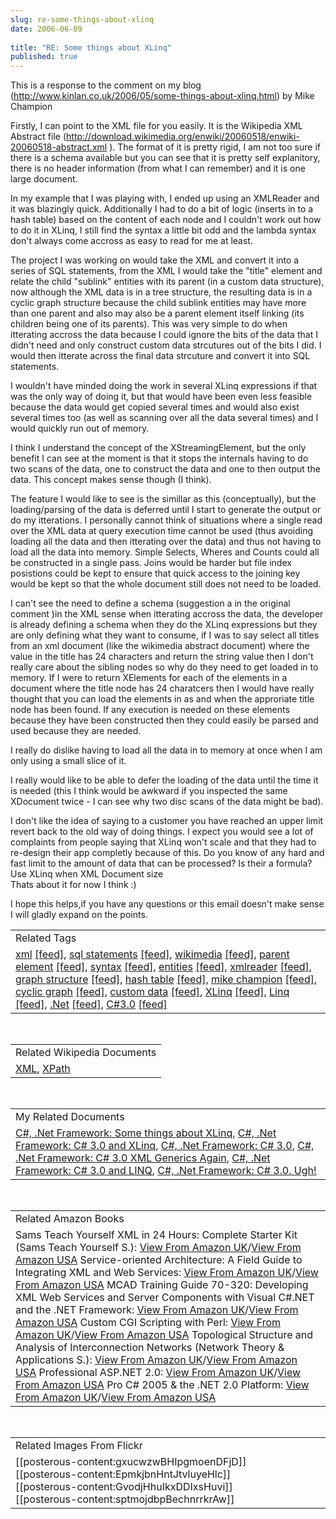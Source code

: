 ```yaml
---
slug: re-some-things-about-xlinq
date: 2006-06-09
 
title: "RE: Some things about XLinq"
published: true
---
```

This is a response to the comment on my blog (<a href="http://www.kinlan.co.uk/2006/05/some-things-about-xlinq.html">http://www.kinlan.co.uk/2006/05/some-things-about-xlinq.html</a>) by Mike Champion<p />Firstly, I can point to the XML file for you easily.  It is the Wikipedia XML Abstract file (<a href="http://download.wikimedia.org/enwiki/20060518/enwiki-20060518-abstract.xml" target="_blank">http://download.wikimedia.org/enwiki/20060518/enwiki-20060518-abstract.xml </a>).  The format of it is pretty rigid, I am not too sure if there is a schema available but you can see that it is pretty self explanitory, there is no header information (from what I can remember) and it is one large document.<p />In my example that I was playing with, I ended up using an XMLReader and it was blazingly quick.   Additionally I had to do a bit of logic (inserts in to a hash table) based on the content of each node and I couldn't work out how to do it in XLinq, I still find the syntax a little bit odd and the lambda syntax don't always come accross as easy to read for me at least.<p />The project I was working on would take the XML and convert it into a series of SQL statements, from the XML I would take the "title" element and relate the child "sublink" entities with its parent (in a custom data structure), now although the XML data is in a tree structure, the resulting data is in a cyclic graph structure because the child sublink entities may have more than one parent and also may also be a parent element itself linking (its children being one of its parents).  This was very simple to do when itterating accross the data because I could ignore the bits of the data that I didn't need and only construct custom data strcutures out of the bits I did.  I would then itterate across the final data strcuture and convert it into SQL statements.<p />I wouldn't have minded doing the work in several XLinq expressions if that was the only way of doing it, but that would have been even less feasible because the data would get copied several times and would also exist several times too (as well as scanning over all the data several times) and I would quickly run out of memory.<p />I think I understand the concept of the XStreamingElement, but the only benefit I can see at the moment is that it stops the internals having to do two scans of the data, one to construct the data and one to then output the data.  This concept makes sense though (I think).<p />The feature I would like to see is the simillar as this (conceptually), but the loading/parsing of the data is deferred until I start to generate the output or do my itterations. I personally cannot think of situations where a single read over the XML data at query execution time cannot be used (thus avoiding loading all the data and then itterating over the data) and thus not having to load all the data into memory.  Simple Selects, Wheres and Counts could all be constructed in a single pass.  Joins would be harder but file index posistions could be kept to ensure that quick access to the joining key would be kept so that the whole document still does not need to be loaded.<p />I can't see the need to define a schema (suggestion a in the original comment )in the XML sense when itterating accross the data, the developer is already defining a schema when they do the XLinq expressions but they are only defining what they want to consume, if I was to say select all titles from an xml document (like the wikimedia abstract document) where the value in the title has 24 characters and return the string value then I don't really care about the sibling nodes so why do they need to get loaded in to memory. If I were to return XElements for each of the elements in a document where the title node has 24 charatcers then I would have really thought that you can load the elements in as and when the approriate title node has been found.  If any execution is needed on these elements because they have been constructed then they could easily be parsed and used because they are needed.<p />I really do dislike having to load all the data in to memory at once when I am only using a small slice of it. <p />I really would like to be able to defer the loading of the data until the time it is needed (this I think would be awkward if you inspected the same XDocument twice - I can see why two disc scans of the data might be bad).<p />I don't like the idea of saying to a customer you have reached an upper limit revert back to the old way of doing things.  I expect you would see a lot of complaints from people saying that XLinq won't scale and that they had to re-design their app completly because of this.  Do you know of any hard and fast limit to the amount of data that can be processed? Is their a formula? Use XLinq when XML Document size <br />Thats about it for now I think :)<p />I hope this helps,if you have any questions or this email doesn't make sense I will gladly expand on the points.<p /><table class="TechnoratiHead TagHeader">
<tr><td>Related Tags</td></tr>
<tr class="Technorati"><td>
<a href="http://www.kinlan.co.uk/tag/xml" class="Tag" rel="tag">xml</a> <a href="http://feeds.technorati.com/feed/posts/tag/xml" class="Tag">[feed]</a>, <a href="http://www.kinlan.co.uk/tag/sql%20statements" class="Tag" rel="tag">sql statements</a> <a href="http://feeds.technorati.com/feed/posts/tag/sql%20statements" class="Tag">[feed]</a>, <a href="http://www.kinlan.co.uk/tag/wikimedia" class="Tag" rel="tag">wikimedia</a> <a href="http://feeds.technorati.com/feed/posts/tag/wikimedia" class="Tag">[feed]</a>, <a href="http://www.kinlan.co.uk/tag/parent%20element" class="Tag" rel="tag">parent element</a> <a href="http://feeds.technorati.com/feed/posts/tag/parent%20element" class="Tag">[feed]</a>, <a href="http://www.kinlan.co.uk/tag/syntax" class="Tag" rel="tag">syntax</a> <a href="http://feeds.technorati.com/feed/posts/tag/syntax" class="Tag">[feed]</a>, <a href="http://www.kinlan.co.uk/tag/entities" class="Tag" rel="tag">entities</a> <a href="http://feeds.technorati.com/feed/posts/tag/entities" class="Tag">[feed]</a>, <a href="http://www.kinlan.co.uk/tag/xmlreader" class="Tag" rel="tag">xmlreader</a> <a href="http://feeds.technorati.com/feed/posts/tag/xmlreader" class="Tag">[feed]</a>, <a href="http://www.kinlan.co.uk/tag/graph%20structure" class="Tag" rel="tag">graph structure</a> <a href="http://feeds.technorati.com/feed/posts/tag/graph%20structure" class="Tag">[feed]</a>, <a href="http://www.kinlan.co.uk/tag/hash%20table" class="Tag" rel="tag">hash table</a> <a href="http://feeds.technorati.com/feed/posts/tag/hash%20table" class="Tag">[feed]</a>, <a href="http://www.kinlan.co.uk/tag/mike%20champion" class="Tag" rel="tag">mike champion</a> <a href="http://feeds.technorati.com/feed/posts/tag/mike%20champion" class="Tag">[feed]</a>, <a href="http://www.kinlan.co.uk/tag/cyclic%20graph" class="Tag" rel="tag">cyclic graph</a> <a href="http://feeds.technorati.com/feed/posts/tag/cyclic%20graph" class="Tag">[feed]</a>, <a href="http://www.kinlan.co.uk/tag/custom%20data" class="Tag" rel="tag">custom data</a> <a href="http://feeds.technorati.com/feed/posts/tag/custom%20data" class="Tag">[feed]</a>, <a href="http://www.kinlan.co.uk/tag/XLinq" class="Tag" rel="tag">XLinq</a> <a href="http://feeds.technorati.com/feed/posts/tag/XLinq" class="Tag">[feed]</a>, <a href="http://www.kinlan.co.uk/tag/Linq" class="Tag" rel="tag">Linq</a> <a href="http://feeds.technorati.com/feed/posts/tag/Linq" class="Tag">[feed]</a>, <a href="http://www.kinlan.co.uk/tag/.Net" class="Tag" rel="tag">.Net</a> <a href="http://feeds.technorati.com/feed/posts/tag/.Net" class="Tag">[feed]</a>, <a href="http://www.kinlan.co.uk/tag/C%233.0" class="Tag" rel="tag">C#3.0</a> <a href="http://feeds.technorati.com/feed/posts/tag/C%233.0" class="Tag">[feed]</a>
</td></tr>
</table><br /><table class="TechnoratiHead TagHeader">
<tr><td>Related Wikipedia Documents</td></tr>
<tr class="Technorati"><td>
<a href="http://en.wikipedia.org/wiki/XML" class="Tag" rel="tag">XML</a>, <a href="http://en.wikipedia.org/wiki/XPath" class="Tag" rel="tag">XPath</a>
</td></tr>
</table><br /><table class="TechnoratiHead TagHeader">
<tr><td>My Related Documents</td></tr>
<tr class="Technorati"><td>
<a href="http://www.kinlan.co.uk/2006/05/some-things-about-xlinq.html" class="Tag" rel="tag">C#, .Net Framework: Some things about XLinq</a>, <a href="http://www.kinlan.co.uk/2006/05/c-30-and-xlinq.html" class="Tag" rel="tag">C#, .Net Framework: C# 3.0 and XLinq</a>, <a href="http://www.kinlan.co.uk/2006/05/c-30.html" class="Tag" rel="tag">C#, .Net Framework: C# 3.0</a>, <a href="http://www.kinlan.co.uk/2005/07/c-30-xml-generics-again.html" class="Tag" rel="tag">C#, .Net Framework: C# 3.0 XML Generics Again</a>, <a href="http://www.kinlan.co.uk/2005/09/c-30-and-linq.html" class="Tag" rel="tag">C#, .Net Framework: C# 3.0 and LINQ</a>, <a href="http://www.kinlan.co.uk/2005/09/c-30-ugh.html" class="Tag" rel="tag">C#, .Net Framework: C# 3.0. Ugh!</a>
</td></tr>
</table><br /><table class="TechnoratiHead TagHeader">
<tr><td>Related Amazon Books</td></tr>
<tr class="Technorati"><td>Sams Teach Yourself XML in 24 Hours: Complete Starter Kit (Sams Teach Yourself S.): <a href="http://www.amazon.co.uk/exec/obidos/redirect?tag=cnetfra-21&amp;link_code=xm2&amp;camp=2025&amp;creative=165953&amp;path=http://www.amazon.co.uk/gp/redirect.html%253fASIN=067232797X%2526tag=cnetfra-21%2526lcode=xm2%2526cID=2025%2526ccmID=165953%2526location=/o/ASIN/067232797X%25253FSubscriptionId=0CM2PVF6VAHJQKW5G782" class="Tag" rel="tag">View From Amazon UK</a>/<a href="http://www.amazon.com/exec/obidos/redirect?tag=cnetfra-20&amp;link_code=xm2&amp;camp=2025&amp;creative=165953&amp;path=http://www.amazon.com/gp/redirect.html%253fASIN=067232797X%2526tag=cnetfra-20%2526lcode=xm2%2526cID=2025%2526ccmID=165953%2526location=/o/ASIN/067232797X%25253FSubscriptionId=0CM2PVF6VAHJQKW5G782" class="Tag" rel="tag">View From Amazon USA</a> Service-oriented Architecture: A Field Guide to Integrating XML and Web Services: <a href="http://www.amazon.co.uk/exec/obidos/redirect?tag=cnetfra-21&amp;link_code=xm2&amp;camp=2025&amp;creative=165953&amp;path=http://www.amazon.co.uk/gp/redirect.html%253fASIN=0131428985%2526tag=cnetfra-21%2526lcode=xm2%2526cID=2025%2526ccmID=165953%2526location=/o/ASIN/0131428985%25253FSubscriptionId=0CM2PVF6VAHJQKW5G782" class="Tag" rel="tag">View From Amazon UK</a>/<a href="http://www.amazon.com/exec/obidos/redirect?tag=cnetfra-20&amp;link_code=xm2&amp;camp=2025&amp;creative=165953&amp;path=http://www.amazon.com/gp/redirect.html%253fASIN=0131428985%2526tag=cnetfra-20%2526lcode=xm2%2526cID=2025%2526ccmID=165953%2526location=/o/ASIN/0131428985%25253FSubscriptionId=0CM2PVF6VAHJQKW5G782" class="Tag" rel="tag">View From Amazon USA</a> MCAD Training Guide 70-320: Developing XML Web Services and Server Components with Visual C#.NET and the .NET Framework: <a href="http://www.amazon.co.uk/exec/obidos/redirect?tag=cnetfra-21&amp;link_code=xm2&amp;camp=2025&amp;creative=165953&amp;path=http://www.amazon.co.uk/gp/redirect.html%253fASIN=0789728249%2526tag=cnetfra-21%2526lcode=xm2%2526cID=2025%2526ccmID=165953%2526location=/o/ASIN/0789728249%25253FSubscriptionId=0CM2PVF6VAHJQKW5G782" class="Tag" rel="tag">View From Amazon UK</a>/<a href="http://www.amazon.com/exec/obidos/redirect?tag=cnetfra-20&amp;link_code=xm2&amp;camp=2025&amp;creative=165953&amp;path=http://www.amazon.com/gp/redirect.html%253fASIN=0789728249%2526tag=cnetfra-20%2526lcode=xm2%2526cID=2025%2526ccmID=165953%2526location=/o/ASIN/0789728249%25253FSubscriptionId=0CM2PVF6VAHJQKW5G782" class="Tag" rel="tag">View From Amazon USA</a> Custom CGI Scripting with Perl: <a href="http://www.amazon.co.uk/exec/obidos/redirect?tag=cnetfra-21&amp;link_code=xm2&amp;camp=2025&amp;creative=165953&amp;path=http://www.amazon.co.uk/gp/redirect.html%253fASIN=0471395978%2526tag=cnetfra-21%2526lcode=xm2%2526cID=2025%2526ccmID=165953%2526location=/o/ASIN/0471395978%25253FSubscriptionId=0CM2PVF6VAHJQKW5G782" class="Tag" rel="tag">View From Amazon UK</a>/<a href="http://www.amazon.com/exec/obidos/redirect?tag=cnetfra-20&amp;link_code=xm2&amp;camp=2025&amp;creative=165953&amp;path=http://www.amazon.com/gp/redirect.html%253fASIN=0471395978%2526tag=cnetfra-20%2526lcode=xm2%2526cID=2025%2526ccmID=165953%2526location=/o/ASIN/0471395978%25253FSubscriptionId=0CM2PVF6VAHJQKW5G782" class="Tag" rel="tag">View From Amazon USA</a> Topological Structure and Analysis of Interconnection Networks (Network Theory &amp; Applications S.): <a href="http://www.amazon.co.uk/exec/obidos/redirect?tag=cnetfra-21&amp;link_code=xm2&amp;camp=2025&amp;creative=165953&amp;path=http://www.amazon.co.uk/gp/redirect.html%253fASIN=1402000200%2526tag=cnetfra-21%2526lcode=xm2%2526cID=2025%2526ccmID=165953%2526location=/o/ASIN/1402000200%25253FSubscriptionId=0CM2PVF6VAHJQKW5G782" class="Tag" rel="tag">View From Amazon UK</a>/<a href="http://www.amazon.com/exec/obidos/redirect?tag=cnetfra-20&amp;link_code=xm2&amp;camp=2025&amp;creative=165953&amp;path=http://www.amazon.com/gp/redirect.html%253fASIN=1402000200%2526tag=cnetfra-20%2526lcode=xm2%2526cID=2025%2526ccmID=165953%2526location=/o/ASIN/1402000200%25253FSubscriptionId=0CM2PVF6VAHJQKW5G782" class="Tag" rel="tag">View From Amazon USA</a> Professional ASP.NET 2.0: <a href="http://www.amazon.co.uk/exec/obidos/redirect?tag=cnetfra-21&amp;link_code=xm2&amp;camp=2025&amp;creative=165953&amp;path=http://www.amazon.co.uk/gp/redirect.html%253fASIN=0764576100%2526tag=cnetfra-21%2526lcode=xm2%2526cID=2025%2526ccmID=165953%2526location=/o/ASIN/0764576100%25253FSubscriptionId=0CM2PVF6VAHJQKW5G782" class="Tag" rel="tag">View From Amazon UK</a>/<a href="http://www.amazon.com/exec/obidos/redirect?tag=cnetfra-20&amp;link_code=xm2&amp;camp=2025&amp;creative=165953&amp;path=http://www.amazon.com/gp/redirect.html%253fASIN=0764576100%2526tag=cnetfra-20%2526lcode=xm2%2526cID=2025%2526ccmID=165953%2526location=/o/ASIN/0764576100%25253FSubscriptionId=0CM2PVF6VAHJQKW5G782" class="Tag" rel="tag">View From Amazon USA</a> Pro C# 2005 &amp; the .NET 2.0 Platform: <a href="http://www.amazon.co.uk/exec/obidos/redirect?tag=cnetfra-21&amp;link_code=xm2&amp;camp=2025&amp;creative=165953&amp;path=http://www.amazon.co.uk/gp/redirect.html%253fASIN=1590594193%2526tag=cnetfra-21%2526lcode=xm2%2526cID=2025%2526ccmID=165953%2526location=/o/ASIN/1590594193%25253FSubscriptionId=0CM2PVF6VAHJQKW5G782" class="Tag" rel="tag">View From Amazon UK</a>/<a href="http://www.amazon.com/exec/obidos/redirect?tag=cnetfra-20&amp;link_code=xm2&amp;camp=2025&amp;creative=165953&amp;path=http://www.amazon.com/gp/redirect.html%253fASIN=1590594193%2526tag=cnetfra-20%2526lcode=xm2%2526cID=2025%2526ccmID=165953%2526location=/o/ASIN/1590594193%25253FSubscriptionId=0CM2PVF6VAHJQKW5G782" class="Tag" rel="tag">View From Amazon USA</a>
</td></tr>
</table><br /><table class="TechnoratiHead TagHeader">
<tr><td>Related Images From Flickr</td></tr>
<tr class="Technorati"><td>
<span style="float: left;">[[posterous-content:gxucwzwBHIpgmoenDFjD]]</span><span style="float: left;">[[posterous-content:EpmkjbnHntJtvluyeHlc]]</span><span style="float: left;">[[posterous-content:GvodjHhuIkxDDIxsHuvi]]</span><span style="float: left;">[[posterous-content:sptmojdbpBechnrrkrAw]]</span>
</td></tr>
</table><div class="blogger-post-footer"><img class="posterous_download_image" src="https://blogger.googleusercontent.com/tracker/8109338-114986468987847827?l=www.kinlan.co.uk%2Findex.html" height="1" alt="" width="1" /></div>

